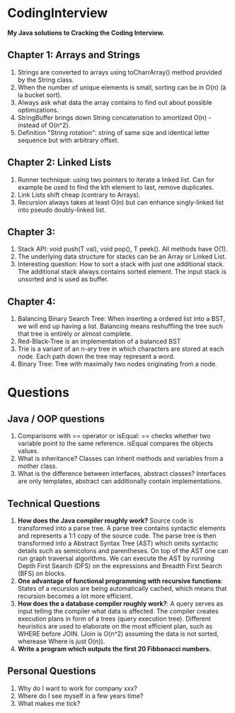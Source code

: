 # CodingInterview

**My Java solutions to Cracking the Coding Interview.**

## Chapter 1: Arrays and Strings
1. Strings are converted to arrays using toCharrArray() method provided by the String class.
2. When the number of unique elements is small, sorting can be in O(n) (à la bucket sort).
3. Always ask what data the array contains to find out about possible optimizations.
4. StringBuffer brings down String concatenation to amortized O(n) - instead of O(n^2).
5. Definition "String rotation": string of same size and identical letter sequence but with arbitrary offset.

## Chapter 2: Linked Lists
1. Runner technique: using two pointers to iterate a linked list. Can for example be used to find the kth element to last, remove duplicates.
2. Link Lists shift cheap (contrary to Arrays).
3. Recursion always takes at least O(n) but can enhance singly-linked list into pseudo doubly-linked list.

## Chapter 3:
1. Stack API: void push(T val), void pop(), T peek(). All methods have O(1). 
2. The underlying data structure for stacks can be an Array or Linked List.
3. Interesting question: How to sort a stack with just one additional stack. The additional stack always contains sorted element. The input stack is unsorted and is used as buffer.

## Chapter 4:
1. Balancing Binary Search Tree: When inserting a ordered list into a BST, we will end up having a list. Balancing means reshuffling the tree such that tree is entirely or almost complete.
2. Red-Black-Tree is an implementation of a balanced BST
3. Trie is a variant of an n-ary tree in which characters are stored at each node. Each path down the tree may represent a word.
4. Binary Tree: Tree with maximally two nodes originating from a node. 

# Questions

## Java / OOP questions
1. Comparisons with == operator or isEqual: == checks whether two variable point to the same reference. isEqual compares the objects values.
2. What is inheritance? Classes can inherit methods and variables from a mother class.
3. What is the difference between interfaces, abstract classes? Interfaces are only templates, abstract can additionally contain implementations.

## Technical Questions
1. **How does the Java compiler roughly work?** Source code is transformed into a parse tree. A parse tree contains syntactic elements and represents a 1:1 copy of the source code. The parse tree is then transformed into a Abstract Syntax Tree (AST) which omits syntactic details such as semicolons and parentheses. On top of the AST one can run graph traversal algorithms. We can execute the AST by running Depth First Search (DFS) on the expressions and Breadth First Search (BFS) on blocks.
2. **One advantage of functional programming with recursive functions**: States of a recursion are being automatically cached, which means that recursion becomes a lot more efficient.
3. **How does the a database compiler roughly work?**: A query serves as input telling the compiler what data is affected. The compiler creates execution plans in form of a trees (query execution tree). Different heuristics are used to elaborate on the most efficient plan, such as WHERE before JOIN. (Join is O(n^2) assuming the data is not sorted, wherease Where is just O(n)).
4. **Write a program which outputs the first 20 Fibbonacci numbers.** 

## Personal Questions
1. Why do I want to work for company xxx?
2. Where do I see myself in a few years time?
3. What makes me tick?